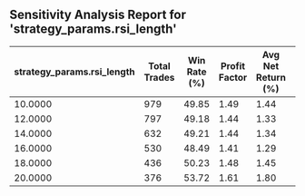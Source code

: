 ## Sensitivity Analysis Report for 'strategy_params.rsi_length'

| strategy_params.rsi_length | Total Trades | Win Rate (%) | Profit Factor | Avg Net Return (%) | Std Dev Return (%) |
|---|---|---|---|---|---|
| 10.0000 | 979 | 49.85 | 1.49 | 1.44 | 8.03 |
| 12.0000 | 797 | 49.18 | 1.44 | 1.33 | 8.19 |
| 14.0000 | 632 | 49.21 | 1.44 | 1.34 | 8.31 |
| 16.0000 | 530 | 48.49 | 1.41 | 1.29 | 8.40 |
| 18.0000 | 436 | 50.23 | 1.48 | 1.45 | 8.42 |
| 20.0000 | 376 | 53.72 | 1.61 | 1.80 | 8.51 |